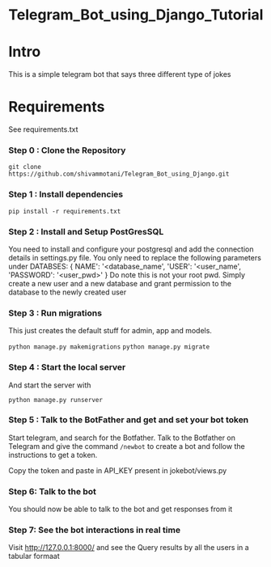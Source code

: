 # Telegram_Bot_using_Django_Tutorial

# Intro

This is a simple telegram bot that says three different type of jokes 

# Requirements
See requirements.txt


### Step 0 : Clone the Repository

`git clone https://github.com/shivammotani/Telegram_Bot_using_Django.git`

### Step 1 : Install dependencies

`pip install -r requirements.txt`

### Step 2 : Install and Setup PostGresSQL
You need to install and configure your postgresql and add the connection details in settings.py file.
You only need to replace the following parameters under DATABSES:
{
NAME': '<database_name',
'USER': '<user_name',
'PASSWORD': '<user_pwd>'
}
Do note this is not your root pwd. Simply create a new user and a new database and grant permission to the database to the newly created user

### Step 3 : Run migrations 

This just creates the default stuff for admin, app and models. 

`python manage.py makemigrations`
`python manage.py migrate`

### Step 4 : Start the local server

And start the server with 

`python manage.py runserver`

### Step 5 : Talk to the BotFather and get and set your bot token

Start telegram, and search for the Botfather. Talk to the Botfather on Telegram and give the command `/newbot` to create a bot and follow the instructions to get a token.

Copy the token and paste in API_KEY present in jokebot/views.py

### Step 6: Talk to the bot

You should now be able to talk to the bot and get responses from it

### Step 7: See the bot interactions in real time

Visit http://127.0.0.1:8000/ and see the Query results by all the users in a tabular formaat

